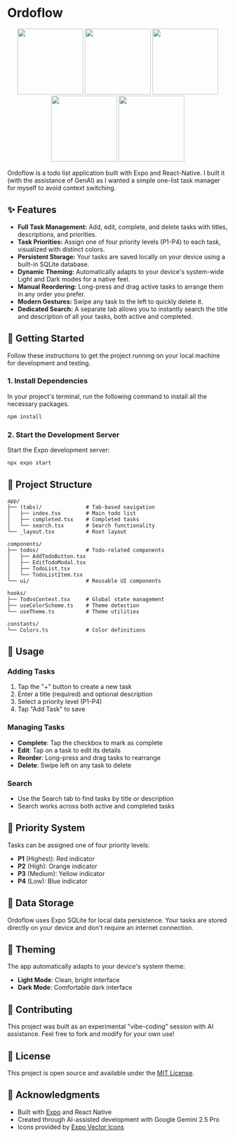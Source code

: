 

# Ordoflow

<p align="center">
  <img src="https://github.com/user-attachments/assets/017d0b19-a422-4b64-a997-8b3bd26a1c67" width="150" />
  <img src="https://github.com/user-attachments/assets/1262eb9e-faf3-4702-b85b-1294b4d78988" width="150" />
  <img src="https://github.com/user-attachments/assets/30f309a6-53f8-4b60-b6f2-11537a11b470" width="150" />
  <img src="https://github.com/user-attachments/assets/28fa356c-eea2-46cb-b543-0cefb03c1d2b" width="150" />
  <img src="https://github.com/user-attachments/assets/07d01ee1-dc88-47e4-a98f-4d9937b1a4d8" width="150" />
</p>



Ordoflow is a todo list application built with Expo and React-Native. I built it (with the assistance of GenAI) as I wanted a simple one-list task manager for myself to avoid context switching. 

## ✨ Features

* **Full Task Management:** Add, edit, complete, and delete tasks with titles, descriptions, and priorities.
* **Task Priorities:** Assign one of four priority levels (P1-P4) to each task, visualized with distinct colors.
* **Persistent Storage:** Your tasks are saved locally on your device using a built-in SQLite database.
* **Dynamic Theming:** Automatically adapts to your device's system-wide Light and Dark modes for a native feel.
* **Manual Reordering:** Long-press and drag active tasks to arrange them in any order you prefer.
* **Modern Gestures:** Swipe any task to the left to quickly delete it.
* **Dedicated Search:** A separate tab allows you to instantly search the title and description of all your tasks, both active and completed.

## 🚀 Getting Started

Follow these instructions to get the project running on your local machine for development and testing.

### 1. Install Dependencies

In your project's terminal, run the following command to install all the necessary packages.

```bash
npm install
```

### 2. Start the Development Server

Start the Expo development server:

```bash
npx expo start
```


## 📁 Project Structure

```
app/
├── (tabs)/              # Tab-based navigation
│   ├── index.tsx        # Main todo list
│   ├── completed.tsx    # Completed tasks
│   └── search.tsx       # Search functionality
└── _layout.tsx          # Root layout

components/
├── todos/               # Todo-related components
│   ├── AddTodoButton.tsx
│   ├── EditTodoModal.tsx
│   ├── TodoList.tsx
│   └── TodoListItem.tsx
└── ui/                  # Reusable UI components

hooks/
├── TodosContext.tsx     # Global state management
├── useColorScheme.ts    # Theme detection
└── useTheme.ts          # Theme utilities

constants/
└── Colors.ts            # Color definitions
```

## 🎯 Usage

### Adding Tasks
1. Tap the "+" button to create a new task
2. Enter a title (required) and optional description
3. Select a priority level (P1-P4)
4. Tap "Add Task" to save

### Managing Tasks
- **Complete**: Tap the checkbox to mark as complete
- **Edit**: Tap on a task to edit its details
- **Reorder**: Long-press and drag tasks to rearrange
- **Delete**: Swipe left on any task to delete

### Search
- Use the Search tab to find tasks by title or description
- Search works across both active and completed tasks

## 🎨 Priority System

Tasks can be assigned one of four priority levels:

- **P1** (Highest): Red indicator
- **P2** (High): Orange indicator  
- **P3** (Medium): Yellow indicator
- **P4** (Low): Blue indicator

## 💾 Data Storage

Ordoflow uses Expo SQLite for local data persistence. Your tasks are stored directly on your device and don't require an internet connection.

## 🌙 Theming

The app automatically adapts to your device's system theme:
- **Light Mode**: Clean, bright interface
- **Dark Mode**: Comfortable dark interface

## 🤝 Contributing

This project was built as an experimental "vibe-coding" session with AI assistance. Feel free to fork and modify for your own use!

## 📄 License

This project is open source and available under the [MIT License](LICENSE).

## 🙏 Acknowledgments

- Built with [Expo](https://expo.dev/) and React Native
- Created through AI-assisted development with Google Gemini 2.5 Pro
- Icons provided by [Expo Vector Icons](https://icons.expo.fyi/)
